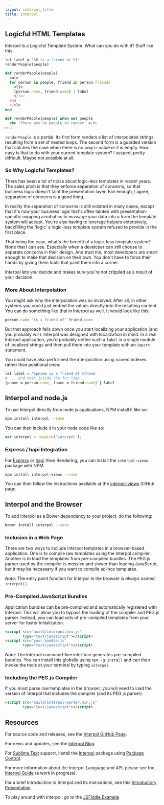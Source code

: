 ```yaml
---
layout: interpol_title
title: Interpol
---
```

## Logicful HTML Templates

Interpol is a Logicful Template System.  What can you do with it?  Stuff like this:

```ruby
let label = '%0 is a friend of %1'
renderPeople(people)

def renderPeople(people)
  <ul>
  for person in people, friend in person.friends
    <li>
    [person.name, friend.name] | label
    </li>
  end
  </ul>
end

def renderPeople(people) when not people
  <b> 'There are no people to render' </b>
end
```

`renderPeople` is a partial.  Its first form renders a list of interpolated strings resulting from a set of nested loops.  The second form is a guarded version that catches the case when there is no `people` value or it is empty.  How easy is that to do with your current template system?  I suspect pretty difficult.  Maybe not possible at all.

### So Why Logicful Templates?
There has been a lot of noise about logic-less templates in recent years.  The sales pitch is that they enforce separation of concerns, so that business logic doesn't taint the presentation layer.  Fair enough, I agree, separation of concerns is a good thing.

In reality the separation of concerns is still violated in many cases, except that it's now your business logic that's often tainted with presentation-specific mapping acrobatics to massage your data into a form the template system will accept.  You're also having to leverage helpers extensively, backfilling the 'logic' a logic-less template system refused to provide in the first place.

That being the case, what's the benefit of a logic-less template system?  None that I can see.  Especially when a developer can *still* choose to separate concerns in their design.  And trust me, most developers are smart enough to make that decision on their own.  You don't have to force their hands by giving them tools that paint them into a corner.

Interpol lets *you* decide and makes sure you're not crippled as a result of your decision.

### More About Interpolation
You might ask why the interpolation was so involved.  After all, in other systems you could just embed the values directly into the resulting content.  You can do something like that in Interpol as well.  It would look like this: 

```ruby
person.name 'is a friend of' friend.name
```

But that approach falls down once you start localizing your application (and you probably will).  Interpol was designed with localization in mind.  In a real Interpol application, you'd probably define such a `label` in a single module of localized strings and then pull them into your template with an `import` statement.

You could have also performed the interpolation using named indexes rather than positional ones: 

```ruby
let label = '%pname is a friend of %fname'
# ... and then inside the for loop ...
[pname = person.name, fname = friend.name] | label
```

## Interpol and node.js
To use Interpol directly from node.js applications, NPM install it like so:

```bash
npm install interpol --save
```

You can then include it in your node code like so:

```javascript
var interpol = require('interpol');
```

### Express / hapi Integration
For [Express](http://expressjs.com/) or [hapi](http://hapijs.com/) View Rendering, you can install the `interpol-views` package with NPM:

```bash
npm install interpol-views --save
```

You can then follow the instructions available at the [interpol-views](http://github.com/kode4food/interpol-views) GitHub page.

## Interpol and the Browser
To add Interpol as a Bower dependency to your project, do the following:

```bash
bower install interpol --save
```

### Inclusion in a Web Page
There are two ways to include Interpol templates in a browser-based application.  One is to compile raw templates using the Interpol compiler.  Another is to load the templates from pre-compiled bundles.  The PEG.js parser used by the compiler is *massive* and slower than loading JavaScript, but it may be necessary if you want to compile ad-hoc templates.

*Note:* The entry point function for Interpol in the browser is *always* named `interpol()`.

### Pre-Compiled JavaScript Bundles
Application bundles can be pre-compiled and automatically registered with Interpol.  This will allow you to bypass the loading of the compiler and PEG.js parser.  Instead, you can load sets of pre-compiled templates from your server for faster initialization.

```html
<script src="build/interpol.min.js"
        type="text/javascript"></script>
<script src="your_bundle.js"
        type="text/javascript"></script>
```

*Note:* The Interpol command-line interface generates pre-compiled bundles.  You can install this globally using `npm -g install` and can then invoke the tools at your terminal by typing `interpol`.

### Including the PEG.js Compiler
If you *must* parse raw templates in the browser, you will need to load the version of Interpol that includes the compiler (and its PEG.js parser).

```html
<script src="build/interpol-parser.min.js"
        type="text/javascript"></script>
```

## Resources
For source code and releases, see the [Interpol GitHub Page](http://github.com/kode4food/interpol).

For news and updates, see the [Interpol Blog](http://blog.interpoljs.io/).

For [Sublime Text](http://www.sublimetext.com/) support, install the [Interpol](https://packagecontrol.io/packages/Interpol) package using [Package Control](https://packagecontrol.io/).

For more information about the Interpol Language and API, please see the [Interpol Guide](http://interpoljs.io/guide/) (a work in progress).

For a brief introduction to Interpol and its motivations, see this [Introductory Presentation](http://slid.es/kode4food/interpol-introduction)

To play around with Interpol, go to the [JSFiddle Example](http://jsfiddle.net/kode4food/Py2xq/)
